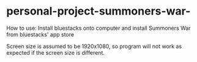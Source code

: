 # personal-project-summoners-war-

How to use:
Install bluestacks onto computer and install Summoners War from bluestacks' app store

Screen size is assumed to be 1920x1080, so program will not work as expected if the
screen size is different.
